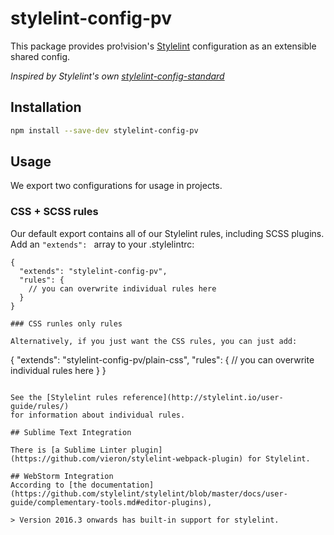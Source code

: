 # stylelint-config-pv

This package provides pro!vision's [Stylelint](https://github.com/stylelint/stylelint) configuration as an extensible shared config.

_Inspired by Stylelint's own [stylelint-config-standard](https://github.com/stylelint/stylelint-config-standard)_


## Installation
```bash
npm install --save-dev stylelint-config-pv
```

## Usage

We export two configurations for usage in projects.

### CSS + SCSS rules

Our default export contains all of our Stylelint rules, including SCSS plugins.
Add an `"extends": ` array to your .stylelintrc:

```
{
  "extends": "stylelint-config-pv",
  "rules": {
    // you can overwrite individual rules here
  }
}

### CSS runles only rules

Alternatively, if you just want the CSS rules, you can just add:

```
{
  "extends": "stylelint-config-pv/plain-css",
  "rules": {
    // you can overwrite individual rules here
  }
}
```

See the [Stylelint rules reference](http://stylelint.io/user-guide/rules/)
for information about individual rules.

## Sublime Text Integration

There is [a Sublime Linter plugin](https://github.com/vieron/stylelint-webpack-plugin) for Stylelint.

## WebStorm Integration
According to [the documentation](https://github.com/stylelint/stylelint/blob/master/docs/user-guide/complementary-tools.md#editor-plugins),

> Version 2016.3 onwards has built-in support for stylelint.
